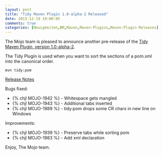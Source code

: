 ```yaml
---
layout: post
title: "Tidy Maven Plugin 1.0-alpha-2 Released"
date: 2013-12-19 19:00:05
comments: true
categories: [Neuigkeiten,BM,Maven,Maven-Plugins,Maven-Plugin-Releases]
---
```

The Mojo team is pleased to announce another pre-release of the 
[Tidy Maven Plugin, version 1.0-alpha-2](http://mojo.codehaus.org/tidy-maven-plugin/).


The Tidy Plugin is used when you want to sort the sections of a pom.xml
into the canonical order.


```
mvn tidy:pom
```

<!-- more -->

[Release Notes](http://jira.codehaus.org/secure/ReleaseNote.jspa?projectId=11062&version=19847)

Bugs fixed:

 * {% chjl MOJO-1942 %} - Whitespace gets mangled
 * {% chjl MOJO-1943 %} - Additional tabs inserted
 * {% chjl MOJO-1989 %} - tidy:pom drops some CR chars in new line on Windows

Improvements:

 * {% chjl MOJO-1939 %} - Preserve tabs while sorting pom
 * {% chjl MOJO-1983 %} - Add xml declaration


Enjoy,
The Mojo team.
